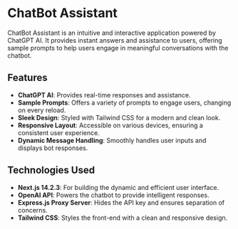 # ChatBot Assistant

ChatBot Assistant is an intuitive and interactive application powered by ChatGPT AI. It provides instant answers and assistance to users, offering sample prompts to help users engage in meaningful conversations with the chatbot.

## Features

- **ChatGPT AI**: Provides real-time responses and assistance.
- **Sample Prompts**: Offers a variety of prompts to engage users, changing on every reload.
- **Sleek Design**: Styled with Tailwind CSS for a modern and clean look.
- **Responsive Layout**: Accessible on various devices, ensuring a consistent user experience.
- **Dynamic Message Handling**: Smoothly handles user inputs and displays bot responses.

## Technologies Used

- **Next.js 14.2.3**: For building the dynamic and efficient user interface.
- **OpenAI API**: Powers the chatbot to provide intelligent responses.
- **Express.js Proxy Server**: Hides the API key and ensures separation of concerns.
- **Tailwind CSS**: Styles the front-end with a clean and responsive design.
